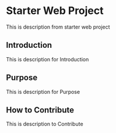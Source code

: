 # Starter Web Project
This is description from starter web project

## Introduction 
This is description for Introduction

## Purpose
This is description for Purpose

## How to Contribute
This is description to Contribute